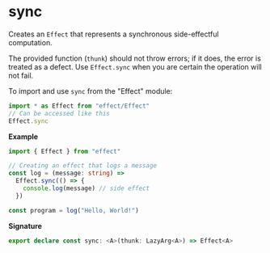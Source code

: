 # sync

Creates an `Effect` that represents a synchronous side-effectful computation.

The provided function (`thunk`) should not throw errors; if it does, the error is treated as a defect.
Use `Effect.sync` when you are certain the operation will not fail.

To import and use `sync` from the "Effect" module:

```ts
import * as Effect from "effect/Effect"
// Can be accessed like this
Effect.sync
```

**Example**

```ts
import { Effect } from "effect"

// Creating an effect that logs a message
const log = (message: string) =>
  Effect.sync(() => {
    console.log(message) // side effect
  })

const program = log("Hello, World!")
```

**Signature**

```ts
export declare const sync: <A>(thunk: LazyArg<A>) => Effect<A>
```
